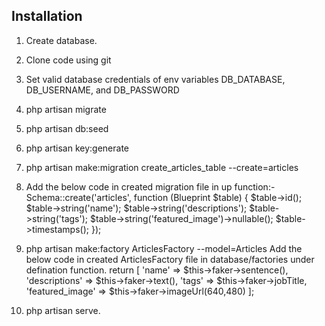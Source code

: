 ## Installation
1) Create database.
2) Clone code using git
3) Set valid database credentials of env variables DB_DATABASE, DB_USERNAME, and DB_PASSWORD
4) php artisan migrate
5) php artisan db:seed
6) php artisan key:generate
7) php artisan make:migration create_articles_table --create=articles
8) Add the below code in created migration file in up function:-
Schema::create('articles', function (Blueprint $table) {
	$table->id();
	$table->string('name');
	$table->string('descriptions');
	$table->string('tags');
	$table->string('featured_image')->nullable();
	$table->timestamps();
});
9) php artisan make:factory ArticlesFactory --model=Articles
Add the below code in created ArticlesFactory file in database/factories under defination function.
return [
	'name' => $this->faker->sentence(),
	'descriptions' => $this->faker->text(),
	'tags' => $this->faker->jobTitle,
	'featured_image' => $this->faker->imageUrl(640,480)
];

10) php artisan serve.
